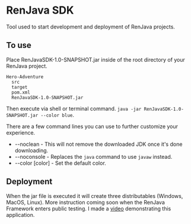 # RenJava SDK
Tool used to start development and deployment of RenJava projects.

## To use
Place RenJavaSDK-1.0-SNAPSHOT.jar inside of the root directory of your RenJava project.
```
Hero-Adventure
  src
  target
  pom.xml
  RenJavaSDK-1.0-SNAPSHOT.jar
```
Then execute via shell or terminal command. `java -jar RenJavaSDK-1.0-SNAPSHOT.jar --color blue`.

There are a few command lines you can use to further customize your experience.
* --noclean - This will not remove the downloaded JDK once it's done downloading.
* --noconsole - Replaces the `java` command to use `javaw` instead.
* --color [color] - Set the default color.

## Deployment
When the jar file is executed it will create three distributables (Windows, MacOS, Linux).
More instruction coming soon when the RenJava Framework enters public testing. I made a [video](https://youtu.be/gyZ_r8wtMEI) demonstrating this application.